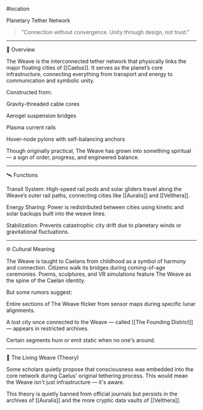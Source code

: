 #location 

Planetary Tether Network

> "Connection without convergence. Unity through design, not trust."




---

🧩 Overview

The Weave is the interconnected tether network that physically links the major floating cities of [[Caelus]]. It serves as the planet’s core infrastructure, connecting everything from transport and energy to communication and symbolic unity.

Constructed from:

Gravity-threaded cable cores

Aerogel suspension bridges

Plasma current rails

Hover-node pylons with self-balancing anchors


Though originally practical, The Weave has grown into something spiritual — a sign of order, progress, and engineered balance.


---

🛰️ Functions

Transit System: High-speed rail pods and solar gliders travel along the Weave’s outer rail paths, connecting cities like [[Auralis]] and [[Velthera]].

Energy Sharing: Power is redistributed between cities using kinetic and solar backups built into the weave lines.

Stabilization: Prevents catastrophic city drift due to planetary winds or gravitational fluctuations.



---

🌐 Cultural Meaning

The Weave is taught to Caelans from childhood as a symbol of harmony and connection. Citizens walk its bridges during coming-of-age ceremonies. Poems, sculptures, and VR simulations feature The Weave as the spine of the Caelan identity.

But some rumors suggest:

Entire sections of The Weave flicker from sensor maps during specific lunar alignments.

A lost city once connected to the Weave — called [[The Founding District]] — appears in restricted archives.

Certain segments hum or emit static when no one's around.



---

🧠 The Living Weave (Theory)

Some scholars quietly propose that consciousness was embedded into the core network during Caelus' original tethering process. This would mean the Weave isn't just infrastructure — it's aware.

This theory is quietly banned from official journals but persists in the archives of [[Auralis]] and the more cryptic data vaults of [[Velthera]].
